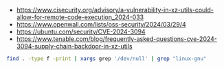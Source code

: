 - <https://www.cisecurity.org/advisory/a-vulnerability-in-xz-utils-could-allow-for-remote-code-execution_2024-033>
- <https://www.openwall.com/lists/oss-security/2024/03/29/4>
- <https://ubuntu.com/security/CVE-2024-3094>
- <https://www.tenable.com/blog/frequently-asked-questions-cve-2024-3094-supply-chain-backdoor-in-xz-utils>

```bash
find . -type f -print | xargs grep '/dev/null' | grep "linux-gnu"
```
